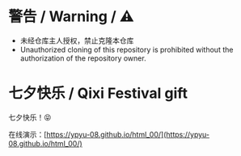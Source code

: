# 警告 / Warning / ⚠

* 未经仓库主人授权，禁止克隆本仓库
* Unauthorized cloning of this repository is prohibited without the authorization of the repository owner.

# 七夕快乐 / Qixi Festival gift

七夕快乐！😝

在线演示：[https://ypyu-08.github.io/html_00/](https://ypyu-08.github.io/html_00/)